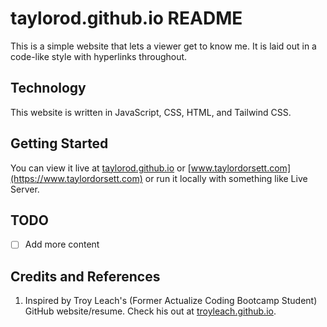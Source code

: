 # taylorod.github.io README

This is a simple website that lets a viewer get to know me. It is laid out in a code-like style with hyperlinks throughout.

## Technology

This website is written in JavaScript, CSS, HTML, and Tailwind CSS.

## Getting Started

You can view it live at [taylorod.github.io](https://taylorod.github.io) or [www.taylordorsett.com](https://www.taylordorsett.com) or run it locally with something like Live Server.

## TODO

- [ ] Add more content

## Credits and References

1. Inspired by Troy Leach's (Former Actualize Coding Bootcamp Student) GitHub website/resume. Check his out at [troyleach.github.io](https://troyleach.github.io).

